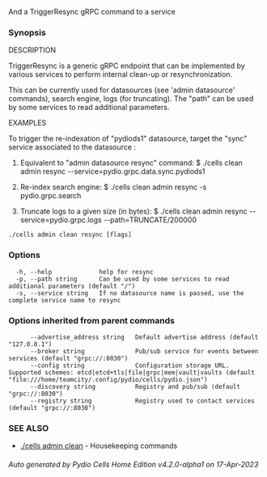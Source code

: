 And a TriggerResync gRPC command to a service

### Synopsis


DESCRIPTION

  TriggerResync is a generic gRPC endpoint that can be implemented by various services to perform internal
  clean-up or resynchronization.

  This can be currently used for datasources (see 'admin datasource' commands), search engine, logs (for truncating).
  The "path" can be used by some services to read additional parameters.

EXAMPLES

  To trigger the re-indexation of "pydiods1" datasource, target the "sync" service associated to the datasource : 

  1. Equivalent to "admin datasource resync" command:
  $ ./cells clean admin resync --service=pydio.grpc.data.sync.pydiods1 

  2. Re-index search engine:
  $ ./cells clean admin resync -s pydio.grpc.search

  3. Truncate logs to a given size (in bytes):
  $ ./cells clean admin resync --service=pydio.grpc.logs --path=TRUNCATE/200000


```
./cells admin clean resync [flags]
```

### Options

```
  -h, --help             help for resync
  -p, --path string      Can be used by some services to read additional parameters (default "/")
  -s, --service string   If no datasource name is passed, use the complete service name to resync
```

### Options inherited from parent commands

```
      --advertise_address string   Default advertise address (default "127.0.0.1")
      --broker string              Pub/sub service for events between services (default "grpc://:8030")
      --config string              Configuration storage URL. Supported schemes: etcd|etcd+tls|file|grpc|mem|vault|vaults (default "file:///home/teamcity/.config/pydio/cells/pydio.json")
      --discovery string           Registry and pub/sub (default "grpc://:8030")
      --registry string            Registry used to contact services (default "grpc://:8030")
```

### SEE ALSO

* [./cells admin clean](./cells-admin-clean)	 - Housekeeping commands

###### Auto generated by Pydio Cells Home Edition v4.2.0-alpha1 on 17-Apr-2023
